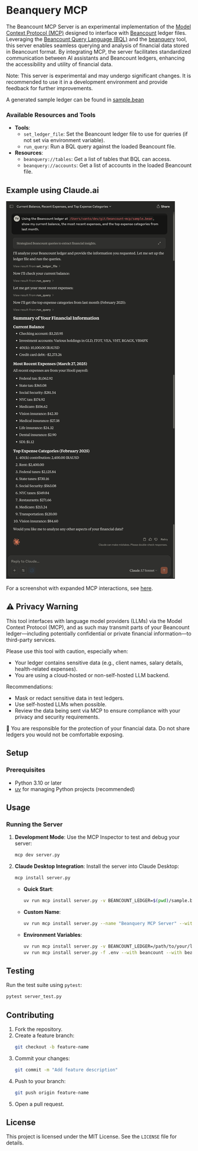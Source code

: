 # Beanquery MCP

The Beancount MCP Server is an experimental implementation of the [Model Context Protocol (MCP)](https://github.com/modelcontextprotocol) designed to interface with [Beancount](https://beancount.github.io/) ledger files. Leveraging the [Beancount Query Language (BQL)](https://beancount.github.io/docs/beancount_query_language.html) and the [beanquery](https://github.com/beancount/beanquery) tool, this server enables seamless querying and analysis of financial data stored in Beancount format. By integrating MCP, the server facilitates standardized communication between AI assistants and Beancount ledgers, enhancing the accessibility and utility of financial data.

Note: This server is experimental and may undergo significant changes. It is recommended to use it in a development environment and provide feedback for further improvements.

A generated sample ledger can be found in [sample.bean](sample.bean)

### Available Resources and Tools

- **Tools**:
  - `set_ledger_file`: Set the Beancount ledger file to use for queries (if not set via environment variable).
  - `run_query`: Run a BQL query against the loaded Beancount file.
- **Resources**:
  - `beanquery://tables`: Get a list of tables that BQL can access.
  - `beanquery://accounts`: Get a list of accounts in the loaded Beancount file.

## Example using Claude.ai

![screenshot](docs/screenshot.png)

For a screenshot with expanded MCP interactions, see [here](docs/screenshot-expanded.png).

## ⚠️ Privacy Warning
This tool interfaces with language model providers (LLMs) via the Model Context Protocol (MCP), and as such may transmit parts of your Beancount ledger—including potentially confidential or private financial information—to third-party services.

Please use this tool with caution, especially when:
- Your ledger contains sensitive data (e.g., client names, salary details, health-related expenses).
- You are using a cloud-hosted or non-self-hosted LLM backend.

Recommendations:
- Mask or redact sensitive data in test ledgers.
- Use self-hosted LLMs when possible.
- Review the data being sent via MCP to ensure compliance with your privacy and security requirements.

🛑 You are responsible for the protection of your financial data. Do not share ledgers you would not be comfortable exposing.

## Setup

### Prerequisites

- Python 3.10 or later
- [uv](https://docs.astral.sh/uv/) for managing Python projects (recommended)

## Usage

### Running the Server

1. **Development Mode**:
   Use the MCP Inspector to test and debug your server:
   ```bash
   mcp dev server.py
   ```

2. **Claude Desktop Integration**:
   Install the server into Claude Desktop:
   ```bash
   mcp install server.py
   ```
   - **Quick Start**:
     ```bash
     uv run mcp install server.py -v BEANCOUNT_LEDGER=$(pwd)/sample.bean --with beancount --with beanquery
     ```
   - **Custom Name**:
     ```bash
     uv run mcp install server.py --name "Beanquery MCP Server" --with beancount --with beanquery
     ```

   - **Environment Variables**:
     ```bash
     uv run mcp install server.py -v BEANCOUNT_LEDGER=/path/to/your/ledger.bean --with beancount --with beanquery
     uv run mcp install server.py -f .env --with beancount --with beanquery
     ```

## Testing

Run the test suite using `pytest`:
```bash
pytest server_test.py
```

## Contributing

1. Fork the repository.
2. Create a feature branch:
   ```bash
   git checkout -b feature-name
   ```
3. Commit your changes:
   ```bash
   git commit -m "Add feature description"
   ```
4. Push to your branch:
   ```bash
   git push origin feature-name
   ```
5. Open a pull request.

## License

This project is licensed under the MIT License. See the `LICENSE` file for details.